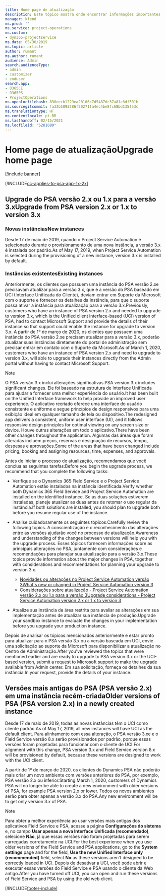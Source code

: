 ```yaml
---
title: Home page de atualização
description: Este tópico mostra onde encontrar informações importantes sobre os recursos novos e alterados no Dynamics 365 Project Service Automation e o processo de atualização para a versão mais recente.
manager: kfend
ms.prod: ''
ms.service: project-operations
ms.custom:
- dyn365-projectservice
ms.date: 05/30/2019
ms.topic: article
author: rumant
ms.author: rumant
audience: Admin
search.audienceType:
- admin
- customizer
- enduser
search.app:
- D365CE
- D365PS
- ProjectOperations
ms.openlocfilehash: 838eecb1229ea20106c7d5487dc37a81e8df501b
ms.sourcegitcommit: fa32b1893286f20271fa4ec4be8fc68bd135f53c
ms.translationtype: HT
ms.contentlocale: pt-BR
ms.lasthandoff: 02/15/2021
ms.locfileid: "5281689"
---
```

# <a name="upgrade-home-page"></a><span data-ttu-id="a3baf-103">Home page de atualização</span><span class="sxs-lookup"><span data-stu-id="a3baf-103">Upgrade home page</span></span>

[!include [banner](../includes/psa-now-project-operations.md)]

[!INCLUDE[cc-applies-to-psa-app-1x-2x](../includes/cc-applies-to-psa-app-1x-2x.md)]

## <a name="upgrade-from-psa-version-2x-or-1x-to-version-3x"></a><span data-ttu-id="a3baf-104">Upgrade do PSA versão 2.x ou 1.x para a versão 3.x</span><span class="sxs-lookup"><span data-stu-id="a3baf-104">Upgrade from PSA version 2.x or 1.x to version 3.x</span></span>

### <a name="new-instances"></a><span data-ttu-id="a3baf-105">Novas instâncias</span><span class="sxs-lookup"><span data-stu-id="a3baf-105">New instances</span></span>

<span data-ttu-id="a3baf-106">Desde 17 de maio de 2019, quando o Project Service Automation é selecionado durante o provisionamento de uma nova instância, a versão 3.x é instalada por padrão.</span><span class="sxs-lookup"><span data-stu-id="a3baf-106">As of May 17, 2019, when Project Service Automation is selected during the provisioning of a new instance, version 3.x is installed by default.</span></span>

### <a name="existing-instances"></a><span data-ttu-id="a3baf-107">Instâncias existentes</span><span class="sxs-lookup"><span data-stu-id="a3baf-107">Existing instances</span></span>

<span data-ttu-id="a3baf-108">Anteriormente, os clientes que possuem uma instância do PSA versão 2.xe precisavam atualizar para a versão 3.x, que é a versão do PSA baseado em UCI (Interface Unificada do Cliente), deviam entrar em Suporte da Microsoft com o suporte e fornecer os detalhes da instância, para que o suporte possa ativar a instância para atualização para a versão 3.x.</span><span class="sxs-lookup"><span data-stu-id="a3baf-108">Previously, customers who have an instance of PSA version 2.x and needed to upgrade to version 3.x, which is the Unified client interface-based (UCI) version of PSA, had to contact Microsoft Support and provide the details of their instance so that support could enable the instance for upgrade to version 3.x.</span></span> <span data-ttu-id="a3baf-109">A partir de 1º de março de 2020, os clientes que possuem uma instância do PSA versão 2.xe precisam atualizar para a versão 3.x, poderão atualizar suas instâncias diretamente do portal de administração sem precisar entrar em contato com o Suporte da Microsoft.</span><span class="sxs-lookup"><span data-stu-id="a3baf-109">As of March 1, 2020, customers who have an instance of PSA version 2.x and need to upgrade to version 3.x, will able to upgrade their instances directly from the Admin portal without having to contact Microsoft Support.</span></span>  

> [!NOTE]
> <span data-ttu-id="a3baf-110">O PSA versão 3.x inclui alterações significativas.</span><span class="sxs-lookup"><span data-stu-id="a3baf-110">PSA version 3.x includes significant changes.</span></span> <span data-ttu-id="a3baf-111">Ele foi baseado na estrutura de Interface Unificada para ajudar a fornecer uma melhor experiência do usuário.</span><span class="sxs-lookup"><span data-stu-id="a3baf-111">It has been built on the Unified Interface framework to help provide an improved user experience.</span></span> <span data-ttu-id="a3baf-112">O aplicativo recriado oferece uma interface do usuário consistente e uniforme e segue princípios de design responsivos para uma exibição ideal em qualquer tamanho de tela ou dispositivo.</span><span class="sxs-lookup"><span data-stu-id="a3baf-112">The redesigned app delivers a consistent, uniform user interface (UI), and it follows responsive design principles for optimal viewing on any screen size or device.</span></span> <span data-ttu-id="a3baf-113">Houve outras alterações em todo o aplicativo.</span><span class="sxs-lookup"><span data-stu-id="a3baf-113">There have been other changes throughout the application.</span></span> <span data-ttu-id="a3baf-114">Algumas das áreas que foram alteradas incluem preços, reservas e designação de recursos, tempo, despesas e aprovações.</span><span class="sxs-lookup"><span data-stu-id="a3baf-114">Some of the areas that have been changed include pricing, booking and assigning resources, time, expenses, and approvals.</span></span>

<span data-ttu-id="a3baf-115">Antes de iniciar o processo de atualização, recomendamos que você conclua as seguintes tarefas:</span><span class="sxs-lookup"><span data-stu-id="a3baf-115">Before you begin the upgrade process, we recommend that you complete the following tasks:</span></span>

- <span data-ttu-id="a3baf-116">Verifique se o Dynamics 365 Field Service e o Project Service Automation estão instalados na instância identificada.</span><span class="sxs-lookup"><span data-stu-id="a3baf-116">Verify whether both Dynamics 365 Field Service and Project Service Automation are installed on the identified instance.</span></span> <span data-ttu-id="a3baf-117">Se as duas soluções estiverem instaladas, planeje atualizar as duas antes de retomar o uso regular da instância.</span><span class="sxs-lookup"><span data-stu-id="a3baf-117">If both solutions are installed, you should plan to upgrade both before you resume regular use of the instance.</span></span>
- <span data-ttu-id="a3baf-118">Analise cuidadosamente os seguintes tópicos.</span><span class="sxs-lookup"><span data-stu-id="a3baf-118">Carefully review the following topics.</span></span> <span data-ttu-id="a3baf-119">A conscientização e o reconhecimento das alterações entre as versões ajudarão você no processo de atualização.</span><span class="sxs-lookup"><span data-stu-id="a3baf-119">Awareness and understanding of the changes between versions will help you with the upgrade process.</span></span> <span data-ttu-id="a3baf-120">Esses tópicos fornecem informações sobre as principais alterações no PSA, juntamente com considerações e recomendações para planejar sua atualização para a versão 3.x.</span><span class="sxs-lookup"><span data-stu-id="a3baf-120">These topics provide information about the major changes in PSA, together with considerations and recommendations for planning your upgrade to version 3.x.</span></span>

    - [<span data-ttu-id="a3baf-121">Novidades ou alterações no Project Service Automation versão 3</span><span class="sxs-lookup"><span data-stu-id="a3baf-121">What's new or changed in Project Service Automation version 3</span></span>](whats-new-changed-v3.md)
    - [<span data-ttu-id="a3baf-122">Considerações sobre atualização - Project Service Automation versão 2.x ou 1.x para a versão 3</span><span class="sxs-lookup"><span data-stu-id="a3baf-122">Upgrade considerations - Project Service Automation version 2.x or 1.x to version 3</span></span>](upgrade-v3.md)

- <span data-ttu-id="a3baf-123">Atualize sua instância de área restrita para avaliar as alterações em sua implementação antes de atualizar sua instância de produção.</span><span class="sxs-lookup"><span data-stu-id="a3baf-123">Upgrade your sandbox instance to evaluate the changes in your implementation before you upgrade your production instance.</span></span>

<span data-ttu-id="a3baf-124">Depois de analisar os tópicos mencionados anteriormente e estar pronto para atualizar para o PSA versão 3.x ou a versão baseada em UCI, envie uma solicitação ao suporte da Microsoft para disponibilizar a atualização no Centro de Administração.</span><span class="sxs-lookup"><span data-stu-id="a3baf-124">After you've reviewed the topics that were mentioned earlier and are ready to upgrade to PSA version 3.x or the UCI-based version, submit a request to Microsoft support to make the upgrade available from Admin center.</span></span> <span data-ttu-id="a3baf-125">Em sua solicitação, forneça os detalhes da sua instância.</span><span class="sxs-lookup"><span data-stu-id="a3baf-125">In your request, provide the details of your instance.</span></span>

## <a name="older-versions-of-psa-psa-version-2x-in-a-newly-created-instance"></a><span data-ttu-id="a3baf-126">Versões mais antigas do PSA (PSA versão 2.x) em uma instância recém-criada</span><span class="sxs-lookup"><span data-stu-id="a3baf-126">Older versions of PSA (PSA version 2.x) in a newly created instance</span></span>

<span data-ttu-id="a3baf-127">Desde 17 de maio de 2019, todas as novas instâncias têm o UCI como cliente padrão.</span><span class="sxs-lookup"><span data-stu-id="a3baf-127">As of May 17, 2019, all new instances will have UCI as the default client.</span></span> <span data-ttu-id="a3baf-128">Para alinhamento com essa alteração, o PSA versão 3.xe e o Field Service versão 8.x serão provisionados por padrão, porque essas versões foram projetadas para funcionar com o cliente de UCI.</span><span class="sxs-lookup"><span data-stu-id="a3baf-128">For alignment with this change, PSA version 3.x and Field Service version 8.x will be provisioned by default, because these versions are designed to work with the UCI client.</span></span>

<span data-ttu-id="a3baf-129">A partir de 1º de março de 2020, os clientes do Dynamics PSA não poderão mais criar um novo ambiente com versões anteriores do PSA, por exemplo, PSA versão 2.x ou inferior.</span><span class="sxs-lookup"><span data-stu-id="a3baf-129">Starting March 1, 2020, customers of Dynamics PSA will no longer be able to create a new environment with older versions of PSA, for example PSA version 2.x or lower.</span></span> <span data-ttu-id="a3baf-130">Todos os novos ambientes serão para obter apenas a versão 3.x do PSA.</span><span class="sxs-lookup"><span data-stu-id="a3baf-130">Any new environment will be to get only version 3.x of PSA.</span></span>

> [!NOTE]
> <span data-ttu-id="a3baf-131">Para obter a melhor experiência ao usar versões mais antigas dos aplicativos Field Service e PSA, acesse a página **Configurações do sistema** e, no campo **Usar apenas a nova Interface Unificada (recomendado)**, selecione **Não**, já que essas versões não foram projetadas para serem carregadas corretamente na UCI.</span><span class="sxs-lookup"><span data-stu-id="a3baf-131">For the best experience when you use older versions of the Field Service and PSA applications, go to the **System settings** page and for the field, **Use the new Unified Interface only (recommended)** field, select **No** as these versions aren't designed to be correctly loaded in UCI.</span></span> <span data-ttu-id="a3baf-132">Depois de desativar a UCI, você pode abrir e executar essas versões do Field Service e PSA usando o cliente da Web antigo.</span><span class="sxs-lookup"><span data-stu-id="a3baf-132">After you have turned off UCI, you can open and run these versions of Field Service and PSA by using the old web client.</span></span> 


[!INCLUDE[footer-include](../includes/footer-banner.md)]